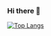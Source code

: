### Hi there 👋

[![Top Langs](https://github-readme-stats.vercel.app/api/top-langs/?username=bioengstrom&theme=dark&layout=compact)](https://github.com/anuraghazra/github-readme-stats)


<!--
**bioengstrom/bioengstrom** is a ✨ _special_ ✨ repository because its `README.md` (this file) appears on your GitHub profile.

Here are some ideas to get you started:

- 🔭 I’m currently working on ...
- 🌱 I’m currently learning ...
- 👯 I’m looking to collaborate on ...
- 🤔 I’m looking for help with ...
- 💬 Ask me about ...
- 📫 How to reach me: ...
- 😄 Pronouns: ...
- ⚡ Fun fact: ...
-->
